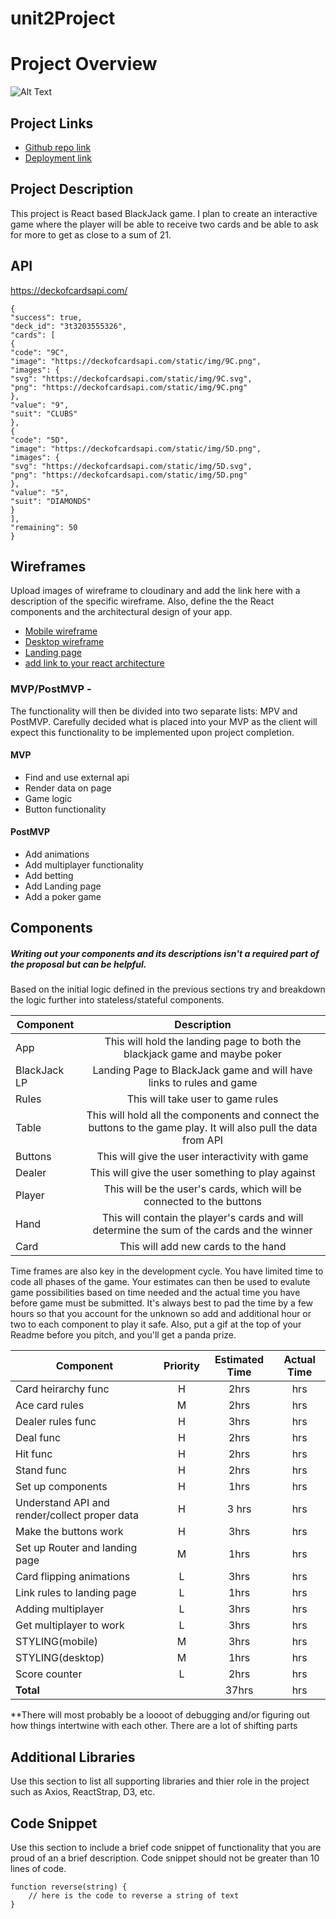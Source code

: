 # unit2Project

# Project Overview

![Alt Text]('https://media.giphy.com/media/3ov9jUCYetT3GVwcy4/giphy.gif')


## Project Links

- [Github repo link](https://github.com/friedaabdo/unit2Project)
- [Deployment link](https://hopeful-boyd-2b880d.netlify.app)

## Project Description

This project is React based BlackJack game. I plan to create an interactive game where the player will be able to receive two cards and be able to ask for more to get as close to a sum of 21.

## API

https://deckofcardsapi.com/


```
{
"success": true,
"deck_id": "3t3203555326",
"cards": [
{
"code": "9C",
"image": "https://deckofcardsapi.com/static/img/9C.png",
"images": {
"svg": "https://deckofcardsapi.com/static/img/9C.svg",
"png": "https://deckofcardsapi.com/static/img/9C.png"
},
"value": "9",
"suit": "CLUBS"
},
{
"code": "5D",
"image": "https://deckofcardsapi.com/static/img/5D.png",
"images": {
"svg": "https://deckofcardsapi.com/static/img/5D.svg",
"png": "https://deckofcardsapi.com/static/img/5D.png"
},
"value": "5",
"suit": "DIAMONDS"
}
],
"remaining": 50
}
```


## Wireframes

Upload images of wireframe to cloudinary and add the link here with a description of the specific wireframe. Also, define the the React components and the architectural design of your app.

- [Mobile wireframe](https://res.cloudinary.com/dtsnkndle/image/upload/c_scale,w_641/v1601650684/Unit%202%20Project%20-%20BlackJack/BlackJackWF_ajz1px.jpg)
- [Desktop wireframe](https://res.cloudinary.com/dtsnkndle/image/upload/c_scale,h_600/a_270/v1601650681/Unit%202%20Project%20-%20BlackJack/BlackJackWF2_mwmhet.jpg)
- [Landing page](https://res.cloudinary.com/dtsnkndle/image/upload/c_scale,h_634/a_270/v1601915842/Unit%202%20Project%20-%20BlackJack/Proj2LP_ekr2lt.jpg)
- [add link to your react architecture](https://res.cloudinary.com/dtsnkndle/image/upload/c_scale,w_627/v1601915837/Unit%202%20Project%20-%20BlackJack/Proj2Arch_nyecqj.jpg)


### MVP/PostMVP -

The functionality will then be divided into two separate lists: MPV and PostMVP.  Carefully decided what is placed into your MVP as the client will expect this functionality to be implemented upon project completion.  

#### MVP
- Find and use external api 
- Render data on page 
- Game logic
- Button functionality

#### PostMVP 

- Add animations
- Add multiplayer functionality
- Add betting
- Add Landing page
- Add a poker game


## Components
##### Writing out your components and its descriptions isn't a required part of the proposal but can be helpful.

Based on the initial logic defined in the previous sections try and breakdown the logic further into stateless/stateful components. 

| Component | Description | 
| --- | :---: |  
| App | This will hold the landing page to both the blackjack game and maybe poker| 
| BlackJack LP | Landing Page to BlackJack game and will have links to rules and game|
| Rules | This will take user to game rules| 
| Table | This will hold all the components and connect the buttons to the game play. It will also pull the data from API | 
| Buttons | This will give the user interactivity with game | 
| Dealer | This will give the user something to play against | 
| Player | This will be the user's cards, which will be connected to the buttons | 
| Hand | This will contain the player's cards and will determine the sum of the cards and the winner | 
| Card | This will add new cards to the hand | 



Time frames are also key in the development cycle.  You have limited time to code all phases of the game.  Your estimates can then be used to evalute game possibilities based on time needed and the actual time you have before game must be submitted. It's always best to pad the time by a few hours so that you account for the unknown so add and additional hour or two to each component to play it safe. Also, put a gif at the top of your Readme before you pitch, and you'll get a panda prize.

| Component | Priority | Estimated Time | Actual Time |
| --- | :---: |  :---: | :---: |
| Card heirarchy func | H | 2hrs| hrs |
| Ace card rules | M | 2hrs| hrs |
| Dealer rules func | H | 3hrs| hrs |
| Deal func | H | 2hrs| hrs |
| Hit func | H | 2hrs| hrs |
| Stand func | H | 2hrs| hrs |
| Set up components | H | 1hrs| hrs |
| Understand API and render/collect proper data | H | 3 hrs| hrs |
| Make the buttons work | H | 3hrs| hrs |
| Set up Router and landing page | M | 1hrs| hrs |
| Card flipping animations | L | 3hrs| hrs |
| Link rules to landing page | L | 1hrs| hrs |
| Adding multiplayer | L | 3hrs| hrs |
| Get multiplayer to work | L | 3hrs| hrs |
| STYLING(mobile) | M | 3hrs| hrs |
| STYLING(desktop) | M | 1hrs| hrs |
| Score counter | L | 2hrs| hrs |
| **Total** |  | 37hrs| hrs |

**There will most probably be a loooot of debugging and/or figuring out how things intertwine with each other. There are a lot of shifting parts




## Additional Libraries
 Use this section to list all supporting libraries and thier role in the project such as Axios, ReactStrap, D3, etc. 

## Code Snippet

Use this section to include a brief code snippet of functionality that you are proud of an a brief description.  Code snippet should not be greater than 10 lines of code. 

```
function reverse(string) {
	// here is the code to reverse a string of text
}
```
